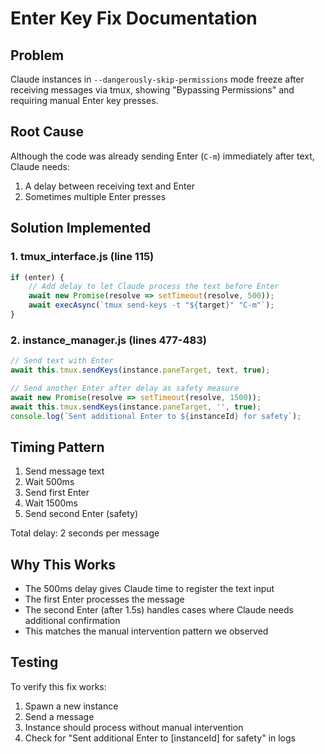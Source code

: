 # Enter Key Fix Documentation

## Problem
Claude instances in `--dangerously-skip-permissions` mode freeze after receiving messages via tmux, showing "Bypassing Permissions" and requiring manual Enter key presses.

## Root Cause
Although the code was already sending Enter (`C-m`) immediately after text, Claude needs:
1. A delay between receiving text and Enter
2. Sometimes multiple Enter presses

## Solution Implemented

### 1. tmux_interface.js (line 115)
```javascript
if (enter) {
    // Add delay to let Claude process the text before Enter
    await new Promise(resolve => setTimeout(resolve, 500));
    await execAsync(`tmux send-keys -t "${target}" "C-m"`);
}
```

### 2. instance_manager.js (lines 477-483)  
```javascript
// Send text with Enter
await this.tmux.sendKeys(instance.paneTarget, text, true);

// Send another Enter after delay as safety measure
await new Promise(resolve => setTimeout(resolve, 1500));
await this.tmux.sendKeys(instance.paneTarget, '', true);
console.log(`Sent additional Enter to ${instanceId} for safety`);
```

## Timing Pattern
1. Send message text
2. Wait 500ms
3. Send first Enter
4. Wait 1500ms  
5. Send second Enter (safety)

Total delay: 2 seconds per message

## Why This Works
- The 500ms delay gives Claude time to register the text input
- The first Enter processes the message
- The second Enter (after 1.5s) handles cases where Claude needs additional confirmation
- This matches the manual intervention pattern we observed

## Testing
To verify this fix works:
1. Spawn a new instance
2. Send a message
3. Instance should process without manual intervention
4. Check for "Sent additional Enter to [instanceId] for safety" in logs